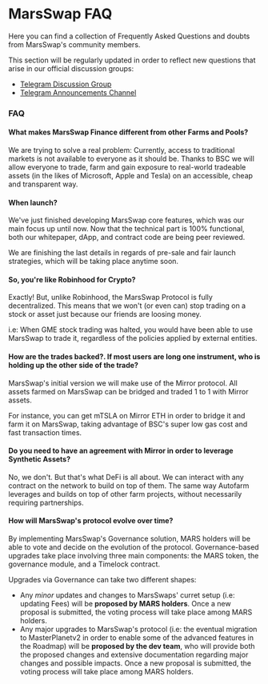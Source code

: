 # MarsSwap FAQ

Here you can find a collection of Frequently Asked Questions and doubts from MarsSwap's community members. 

This section will be regularly updated in order to reflect new questions that arise in our official discussion groups:

* [Telegram Discussion Group](https://t.me/MarsSwap)
* [Telegram Announcements Channel](https://t.me/MarsSwap_News)

### FAQ

#### What makes MarsSwap Finance different from other Farms and Pools?

We are trying to solve a real problem: Currently, access to traditional markets is not available to everyone as it should be. Thanks to BSC we will allow everyone to trade, farm and gain exposure to real-world tradeable assets \(in the likes of Microsoft, Apple and Tesla\) on an accessible, cheap and transparent way.



#### When launch?

We've just finished developing MarsSwap core features, which was our main focus up until now. Now that the technical part is 100% functional, both our whitepaper, dApp, and contract code are being peer reviewed.

We are finishing the last details in regards of pre-sale and fair launch strategies, which will be taking place anytime soon.

#### So, you're like Robinhood for Crypto?

Exactly! But, unlike Robinhood, the MarsSwap Protocol is fully decentralized. This means that we won't \(or even can\) stop trading on a stock or asset just because our friends are loosing money.

i.e: When GME stock trading was halted, you would have been able to use MarsSwap to trade it, regardless of the policies applied by external entities.  

#### How are the trades backed?. If most users are long one instrument, who is holding up the other side of the trade?

MarsSwap's initial version we will make use of the Mirror protocol. All assets farmed on MarsSwap can be bridged and traded 1 to 1 with Mirror assets.

For instance, you can get mTSLA on Mirror ETH in order to bridge it and farm it on MarsSwap, taking advantage of BSC's super low gas cost and fast transaction times.

#### Do you need to have an agreement with Mirror in order to leverage Synthetic Assets?

No, we don't. But that's what DeFi is all about. We can interact with any contract on the network to build on top of them. The same way Autofarm leverages and builds on top of other farm projects, without necessarily requiring partnerships.

#### How will MarsSwap's protocol evolve over time?

By implementing MarsSwap's Governance solution, MARS holders will be able to vote and decide on the evolution of the protocol.
Governance-based upgrades take place involving three main components: the MARS token, the governance module, and a Timelock contract.

Upgrades via Governance can take two different shapes:
* Any *minor* updates and changes to MarsSwaps' curret setup (i.e: updating Fees) will be __proposed by MARS holders__. Once a new proposal is submitted, the voting process will take place among MARS holders.
* Any major upgrades to MarsSwap's protocol (i.e: the eventual migration to MasterPlanetv2 in order to enable some of the advanced features in the Roadmap) will be __proposed by the dev team__, who will provide both the proposed changes and extensive documentation regarding major changes and possible impacts. Once a new proposal is submitted, the voting process will take place among MARS holders.